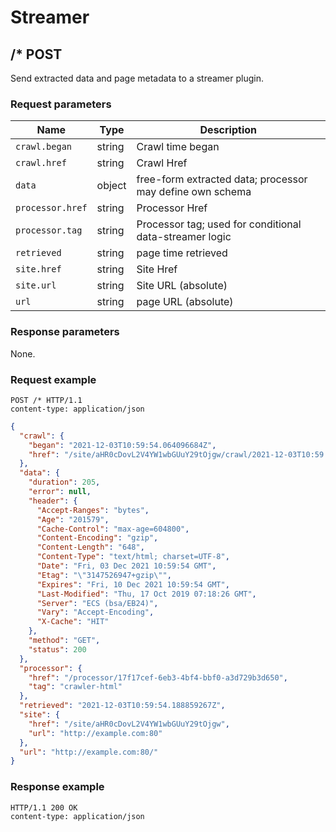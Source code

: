 # Streamer

## /* POST

Send extracted data and page metadata to a streamer plugin.

### Request parameters

| Name             | Type   | Description                                               |
|------------------|--------|-----------------------------------------------------------|
| `crawl.began`    | string | Crawl time began                                          |
| `crawl.href`     | string | Crawl Href                                                |
| `data`           | object | free-form extracted data; processor may define own schema |
| `processor.href` | string | Processor Href                                            |
| `processor.tag`  | string | Processor tag; used for conditional data-streamer logic   |
| `retrieved`      | string | page time retrieved                                       |
| `site.href`      | string | Site Href                                                 |
| `site.url`       | string | Site URL (absolute)                                       |
| `url`            | string | page URL (absolute)                                       |

### Response parameters

None.

### Request example

```http
POST /* HTTP/1.1
content-type: application/json
```

```json
{
  "crawl": {
    "began": "2021-12-03T10:59:54.064096684Z",
    "href": "/site/aHR0cDovL2V4YW1wbGUuY29tOjgw/crawl/2021-12-03T10:59:54.064096684Z"
  },
  "data": {
    "duration": 205,
    "error": null,
    "header": {
      "Accept-Ranges": "bytes",
      "Age": "201579",
      "Cache-Control": "max-age=604800",
      "Content-Encoding": "gzip",
      "Content-Length": "648",
      "Content-Type": "text/html; charset=UTF-8",
      "Date": "Fri, 03 Dec 2021 10:59:54 GMT",
      "Etag": "\"3147526947+gzip\"",
      "Expires": "Fri, 10 Dec 2021 10:59:54 GMT",
      "Last-Modified": "Thu, 17 Oct 2019 07:18:26 GMT",
      "Server": "ECS (bsa/EB24)",
      "Vary": "Accept-Encoding",
      "X-Cache": "HIT"
    },
    "method": "GET",
    "status": 200
  },
  "processor": {
    "href": "/processor/17f17cef-6eb3-4bf4-bbf0-a3d729b3d650",
    "tag": "crawler-html"
  },
  "retrieved": "2021-12-03T10:59:54.188859267Z",
  "site": {
    "href": "/site/aHR0cDovL2V4YW1wbGUuY29tOjgw",
    "url": "http://example.com:80"
  },
  "url": "http://example.com:80/"
}
```

### Response example

```http
HTTP/1.1 200 OK
content-type: application/json
```
